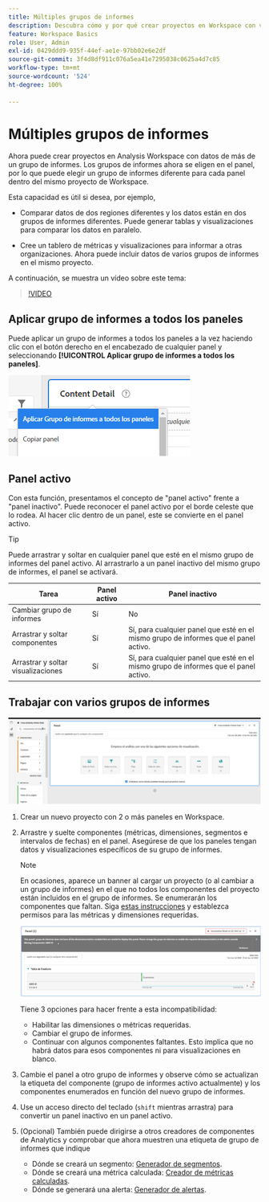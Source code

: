 ```yaml
---
title: Múltiples grupos de informes
description: Descubra cómo y por qué crear proyectos en Workspace con varios grupos de informes
feature: Workspace Basics
role: User, Admin
exl-id: 0429ddd9-935f-44ef-ae1e-97bb02e6e2df
source-git-commit: 3f4d8df911c076a5ea41e7295038c0625a4d7c85
workflow-type: tm+mt
source-wordcount: '524'
ht-degree: 100%

---
```


# Múltiples grupos de informes

Ahora puede crear proyectos en Analysis Workspace con datos de más de un grupo de informes. Los grupos de informes ahora se eligen en el panel, por lo que puede elegir un grupo de informes diferente para cada panel dentro del mismo proyecto de Workspace.

Esta capacidad es útil si desea, por ejemplo,

* Comparar datos de dos regiones diferentes y los datos están en dos grupos de informes diferentes. Puede generar tablas y visualizaciones para comparar los datos en paralelo.

* Cree un tablero de métricas y visualizaciones para informar a otras organizaciones. Ahora puede incluir datos de varios grupos de informes en el mismo proyecto.

A continuación, se muestra un vídeo sobre este tema:

>[!VIDEO](https://video.tv.adobe.com/v/32843/?quality=12)

## Aplicar grupo de informes a todos los paneles

Puede aplicar un grupo de informes a todos los paneles a la vez haciendo clic con el botón derecho en el encabezado de cualquier panel y seleccionando **[!UICONTROL Aplicar grupo de informes a todos los paneles]**.

![](assets/apply-rs-all-panels.png)

## Panel activo

Con esta función, presentamos el concepto de &quot;panel activo&quot; frente a &quot;panel inactivo&quot;. Puede reconocer el panel activo por el borde celeste que lo rodea. Al hacer clic dentro de un panel, este se convierte en el panel activo.

>[!TIP]
>Puede arrastrar y soltar en cualquier panel que esté en el mismo grupo de informes del panel activo. Al arrastrarlo a un panel inactivo del mismo grupo de informes, el panel se activará.

| Tarea | Panel activo | Panel inactivo |
| --- | --- | --- |
| Cambiar grupo de informes | Sí | No |
| Arrastrar y soltar componentes | Sí | Sí, para cualquier panel que esté en el mismo grupo de informes que el panel activo. |
| Arrastrar y soltar visualizaciones | Sí | Sí, para cualquier panel que esté en el mismo grupo de informes que el panel activo. |

## Trabajar con varios grupos de informes

![](assets/mrs-ui.png)

1. Crear un nuevo proyecto con 2 o más paneles en Workspace.

1. Arrastre y suelte componentes (métricas, dimensiones, segmentos e intervalos de fechas) en el panel. Asegúrese de que los paneles tengan datos y visualizaciones específicos de su grupo de informes.


   >[!NOTE]
   >En ocasiones, aparece un banner al cargar un proyecto (o al cambiar a un grupo de informes) en el que no todos los componentes del proyecto están incluidos en el grupo de informes. Se enumerarán los componentes que faltan. Siga [estas instrucciones](/help/admin/admin-console/permissions/product-profile.md) y establezca permisos para las métricas y dimensiones requeridas.

   ![](assets/incompat-rs.png)

   Tiene 3 opciones para hacer frente a esta incompatibilidad:
   * Habilitar las dimensiones o métricas requeridas.
   * Cambiar el grupo de informes.
   * Continuar con algunos componentes faltantes. Esto implica que no habrá datos para esos componentes ni para visualizaciones en blanco.

1. Cambie el panel a otro grupo de informes y observe cómo se actualizan la etiqueta del componente (grupo de informes activo actualmente) y los componentes enumerados en función del nuevo grupo de informes.

1. Use un acceso directo del teclado (`shift` mientras arrastra) para convertir un panel inactivo en un panel activo.

1. (Opcional) También puede dirigirse a otros creadores de componentes de Analytics y comprobar que ahora muestren una etiqueta de grupo de informes que indique

   * Dónde se creará un segmento: [Generador de segmentos](https://experienceleague.adobe.com/docs/analytics/components/segmentation/segmentation-workflow/seg-build.html?lang=es).
   * Dónde se creará una métrica calculada: [Creador de métricas calculadas](https://experienceleague.adobe.com/docs/analytics/components/calculated-metrics/calcmetric-workflow/cm-build-metrics.html?lang=es).
   * Dónde se generará una alerta: [Generador de alertas](https://experienceleague.adobe.com/docs/analytics/components/alerts/alert-builder.html?lang=es).
